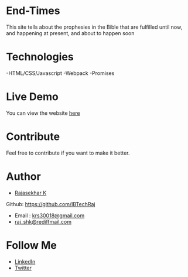 # End-Times
This site tells about the prophesies in the Bible that are fulfilled until now, and happening at present, and about to happen soon

# Technologies

-HTML/CSS/Javascript
-Webpack
-Promises

# Live Demo
You can view the website [here](http://theendtimes.in/)

# Contribute
Feel free to contribute if you want to make it better.

# Author
* [Rajasekhar K ](https://github.com/IBTechRaj)

Github: https://github.com/IBTechRaj
* Email : krs30018@gmail.com 
* raj_shk@rediffmail.com

# Follow Me

* [LinkedIn](https://www.linkedin.com/in/rajkatakamsetty/)
* [Twitter](https://twitter.com/IBTechRaj)


